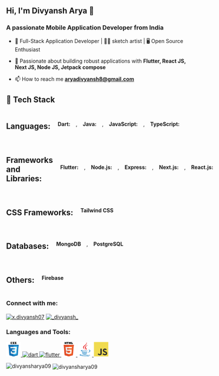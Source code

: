 

<h2 align="start">Hi, I'm Divyansh Arya 👋</h2>

<h3 align="start">A passionate Mobile Application Developer from India</h3>

- 🎯 Full-Stack Application Developer | ✍🏻 sketch artist | 🖥️ Open Source Enthusiast 

- 🌟 Passionate about building robust applications with **Flutter, React JS, Next JS, Node JS, Jetpack compose**

- 📫 How to reach me **aryadivyansh8@gmail.com**

<h2 align="left">🚀 Tech Stack</h2>
<div style="display: flex; flex-direction: row; align-items: center; justify-content: flex-start; margin-bottom: 20px;">
  <h2 style="margin-right: 20px;">Languages:</h2>
  <p style="margin: 0; display: flex; flex-direction: row; gap: 15px; align-items: center;">
    <strong>Dart:</strong>, <strong>Java:</strong>, <strong>JavaScript:</strong>, <strong>TypeScript:</strong>
  </p>
</div>

<div style="display: flex; flex-direction: row; align-items: center; justify-content: flex-start; margin-bottom: 20px;">
  <h2 style="margin-right: 20px;">Frameworks and Libraries:</h2>
  <p style="margin: 0; display: flex; flex-direction: row; gap: 15px; align-items: center;">
    <strong>Flutter:</strong>, <strong>Node.js:</strong>, <strong>Express:</strong>, <strong>Next.js:</strong>, <strong>React.js:</strong>
  </p>
</div>

<div style="display: flex; flex-direction: row; align-items: center; justify-content: flex-start; margin-bottom: 20px;">
  <h2 style="margin-right: 20px;">CSS Frameworks:</h2>
  <p style="margin: 0; display: flex; flex-direction: row; gap: 15px; align-items: center;">
    <strong>Tailwind CSS</strong>
  </p>
</div>

<div style="display: flex; flex-direction: row; align-items: center; justify-content: flex-start; margin-bottom: 20px;">
  <h2 style="margin-right: 20px;">Databases:</h2>
  <p style="margin: 0; display: flex; flex-direction: row; gap: 15px; align-items: center;">
    <strong>MongoDB</strong>, <strong>PostgreSQL</strong>
  </p>
</div>

<div style="display: flex; flex-direction: row; align-items: center; justify-content: flex-start; margin-bottom: 20px;">
  <h2 style="margin-right: 20px;">Others:</h2>
  <p style="margin: 0; display: flex; flex-direction: row; gap: 15px; align-items: center;">
    <strong>Firebase</strong>
  </p>
</div>


<h3 align="left">Connect with me:</h3>
<p align="left">
<a href="https://instagram.com/x.divyansh07" target="blank"><img align="center" src="https://raw.githubusercontent.com/rahuldkjain/github-profile-readme-generator/master/src/images/icons/Social/instagram.svg" alt="x.divyansh07" height="30" width="40" /></a>
<a href="https://www.leetcode.com/_divyansh_" target="blank"><img align="center" src="https://raw.githubusercontent.com/rahuldkjain/github-profile-readme-generator/master/src/images/icons/Social/leet-code.svg" alt="_divyansh_" height="30" width="40" /></a>
</p>

<h3 align="left">Languages and Tools:</h3>
<p align="left"> <a href="https://www.w3schools.com/css/" target="_blank" rel="noreferrer"> <img src="https://raw.githubusercontent.com/devicons/devicon/master/icons/css3/css3-original-wordmark.svg" alt="css3" width="40" height="40"/> </a> <a href="https://dart.dev" target="_blank" rel="noreferrer"> <img src="https://www.vectorlogo.zone/logos/dartlang/dartlang-icon.svg" alt="dart" width="40" height="40"/> </a> <a href="https://flutter.dev" target="_blank" rel="noreferrer"> <img src="https://www.vectorlogo.zone/logos/flutterio/flutterio-icon.svg" alt="flutter" width="40" height="40"/> </a> <a href="https://www.w3.org/html/" target="_blank" rel="noreferrer"> <img src="https://raw.githubusercontent.com/devicons/devicon/master/icons/html5/html5-original-wordmark.svg" alt="html5" width="40" height="40"/> </a> <a href="https://www.java.com" target="_blank" rel="noreferrer"> <img src="https://raw.githubusercontent.com/devicons/devicon/master/icons/java/java-original.svg" alt="java" width="40" height="40"/> </a> <a href="https://developer.mozilla.org/en-US/docs/Web/JavaScript" target="_blank" rel="noreferrer"> <img src="https://raw.githubusercontent.com/devicons/devicon/master/icons/javascript/javascript-original.svg" alt="javascript" width="40" height="40"/> </a> </p>

<p><img align="left" src="https://github-readme-stats.vercel.app/api/top-langs?username=divyansharya09&show_icons=true&locale=en&layout=compact" alt="divyansharya09" /></p>

<p>&nbsp;<img align="center" src="https://github-readme-stats.vercel.app/api?username=divyansharya09&show_icons=true&locale=en" alt="divyansharya09" /></p>
